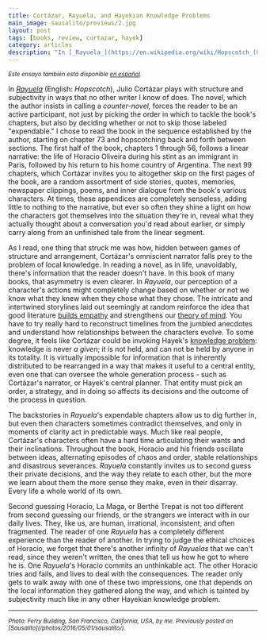 ```yaml
---
title: Cortázar, Rayuela, and Hayekian Knowledge Problems
main_image: sausalito/previews/2.jpg
layout: post
tags: [books, review, cortazar, hayek]
category: articles
description: "In [_Rayuela_](https://en.wikipedia.org/wiki/Hopscotch_(Cort%C3%A1zar_novel)) (English: _Hopscotch_), Julio Cortázar plays with structure and subjectivity in ways that no other writer I know of does. The novel, which the author insists in calling a _counter-novel,_forces the reader to be an active participant, not just by picking the order in which to tackle the book's chapters, but also by deciding whether or not to skip those labeled \"expendable.\""
---
```


<small><em>Este ensayo también está disponible [en español](/articles/2020/03/26/rayuela-es/).</em></small>

In [_Rayuela_](https://en.wikipedia.org/wiki/Hopscotch_(Cort%C3%A1zar_novel)) (English: _Hopscotch_), Julio Cortázar plays with structure and subjectivity in ways that no other writer I know of does. The novel, which the author insists in calling a _counter-novel,_ forces the reader to be an active participant, not just by picking the order in which to tackle the book's chapters, but also by deciding whether or not to skip those labeled "expendable." I chose to read the book in the sequence established by the author, starting on chapter 73 and hopscotching back and forth between sections. The first half of the book, chapters 1 through 56, follows a linear narrative: the life of Horacio Oliveira during his stint as an immigrant in Paris, followed by his return to his home country of Argentina. The next 99 chapters, which Cortázar invites you to altogether skip on the first pages of the book, are a random assortment of side stories, quotes, memories, newspaper clippings, poems, and inner dialogue from the book's various characters. At times, these appendices are completely senseless, adding little to nothing to the narrative, but ever so often they shine a light on how the characters got themselves into the situation they're in, reveal what they actually thought about a conversation you'd read about earlier, or simply carry along from an unfinished tale from the linear segment.

As I read, one thing that struck me was how, hidden between games of structure and arrangement, Cortázar's omniscient narrator falls prey to the problem of local knowledge. In reading a novel, as in life, unavoidably, there's information that the reader doesn't have. In this book of many books, that asymmetry is even clearer. In _Rayuela_, our perception of a character's actions might completely change based on whether or not we know what they knew when they chose what they chose. The intricate and intertwined storylines laid out seemingly at random reinforce the idea that good literature [builds empathy](https://www.psychologytoday.com/us/blog/the-psychology-fiction/201111/empathy-and-fiction) and strengthens our [theory of mind](https://www.scientificamerican.com/article/novel-finding-reading-literary-fiction-improves-empathy/). You have to try really hard to reconstruct timelines from the jumbled anecdotes and understand how relationships between the characters evolve. To some degree, it feels like Cortázar could be invoking Hayek's [knowledge problem](https://en.wikipedia.org/wiki/Local_knowledge_problem): knowledge is never _a given_; it is not held, and can not be held by anyone in its totality. It is virtually impossible for information that is inherently distributed to be rearranged in a way that makes it useful to a central entity, even one that can oversee the whole generation process - such as Cortázar's narrator, or Hayek's central planner. That entity must pick an order, a strategy, and in doing so affects its decisions and the outcome of the process in question.

The backstories in _Rayuela_'s expendable chapters allow us to dig further in, but even then characters sometimes contradict themselves, and only in moments of clarity act in predictable ways. Much like real people, Cortázar's characters often have a hard time articulating their wants and their inclinations. Throughout the book, Horacio and his friends oscillate between ideas, alternating episodes of chaos and order, stable relationships and disastrous severances. _Rayuela_ constantly invites us to second guess their private decisions, and the way they relate to each other, but the more we learn about them the more sense they make, even in their disarray. Every life a whole world of its own.

Second guessing Horacio, La Maga, or Berthé Trepat is not too different from second guessing our friends, or the strangers we interact with in our daily lives. They, like us, are human, irrational, inconsistent, and often fragmented. The reader of one _Rayuela_ has a completely different experience than the reader of another. In trying to judge the ethical choices of Horacio, we forget that there's another infinity of _Rayuelas_ that we can't read, since they weren't written, the ones that tell us how he got to where he is. One _Rayuela_'s Horacio commits an unthinkable act. The other Horacio tries and fails, and lives to deal with the consequences. The reader only gets to walk away with one of these two impressions, one that depends on the local information they gathered along the way, and which is tainted by subjectivity much like in any other Hayekian knowledge problem.

<hr>
<small><em>Photo: Ferry Building, San Francisco, California, USA, by me. Previously posted on [Sausalito](/photos/2016/05/01/sausalito/).</em></small>
